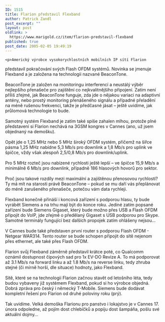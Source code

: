```yaml
---
ID: 1515
title: Flarion představil Flexband
author: Patrick Zandl
post_excerpt: ""
layout: post
oldlink: >
  https://www.marigold.cz/item/flarion-predstavil-flexband
published: true
post_date: 2005-02-05 19:49:19
---
```

	<p>Americký výrobce vysokorychlostních mobilních IP sítí Flarion
představil pokračování svých Flash OFDM systémů. Novinka se jmenuje
Flexband a je založena na technologii nazvané BeaconTone. <br />
<br />
BeaconTone je založen na monitoringu interferencí a neustálý výběr
nejlepšího přenašeče pro zajištění co nejkvalitnějšího připojení. Zatím
není příliš zřejmé, jak BeaconTone funguje, zda jde o nějakou variaci
na adaptivní antény, nebo prostý monitoring přenášeného signálu a
případné přeladění na méně rušenou frekvenci, takže je předčasné jásat
– ještě uvidíme, jak průlomová technologie to bude. <br />
<br />
Samotný systém Flexband je zatím také spíše zahalen mlhou, protože plné
představení si Flarion nechává na 3GSM kongres v Cannes (ano, už jsem
objednaný na demošku). <br />
<br />
Opět jde o 1,25 MHz nebo 5 MHz široký OFDM systém, přičemž na šířce
pásma 1,25 MHz nabídne 5,3 Mb/s pro downlink a 1,8 Mb/s pro uplink ve
špičce, vždy však alespoň 2,5/0,8 Mb/s pro downlink/uplink. <br />
<br />
Pro 5 MHz rozteč jsou nabízené rychlosti ještě lepší – ve špičce 15,9
Mb/s a minimálně 6 Mb/s pro downlink, případně 186 hlasových hovorů pro
sektor. <br />
<br />
Proč jsou takové rozdíly mezi maximální a zajištěnou přenosovou
rychlostí? Ty má mít na starosti právě BeaconTone – pokud se mu daří
vás přeplánovat do méně zarušeného přenašeče, potečou vám data
rychleji. <br />
<br />
Flexband konečně přináší i koncová zařízení s podporou hlasu, ty bude
vyrábět Siemens a na trhu mají být do konce roku. Jediné zatím popsané
zařízení bude Siemens Gigaset, který bude možno přes USB a Flash OFDM
připojit do VoIP, jde zřejmě o předělaný Gigaset s USB podporou pro
Skype. Samotné terminály fungující bez dalších propojek zatím ohlášeny
nejsou…<br />
<br />
V Cannes bude také představen první router s podporou Flash OFDM -
Netgear WAR314. Tento router se bude schopen připojit do sítě nejenom
přes ethernet, ale také přes Flash OFDM. <br />
<br />
Flarion svůj Flexband záměrně představil krátce poté, co Qualcomm
oznámil dostupnost čipových sad pro 1x EV-DO Revize A. To má podporovat
až 3.1 Mb/s na forward linku a až 1.8 Mb/s na reverse linku, tedy
zhruba stejné (či mírně horší, dle situace) hodnoty, jako Flexband. <br />
<br />
Sítě, které se na technologii Flarion začnou stavět od letošního léta,
tedy budou vybaveny již systémem Flexband, pokud si ho výrobce objedná.
Dobrá zpráva pro český i německý T-Mobile. Siemens bude dodávat
kompletní řešení pro Flarion od druhé poloviny roku (prý).<br />
<br />
Tak uvidíme. Velká demoška Flarionu pro panstvo i lokajstvo je v Cannes
17. února odpoledne, až pojím dost chlebíčků a popiju dost šampáňa,
pošlu své aktuální dojmy…</p>